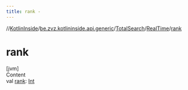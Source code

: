 ```yaml
---
title: rank -
---
```

//[KotlinInside](../../../index.md)/[be.zvz.kotlininside.api.generic](../../index.md)/[TotalSearch](../index.md)/[RealTime](index.md)/[rank](rank.md)



# rank  
[jvm]  
Content  
val [rank](rank.md): [Int](https://kotlinlang.org/api/latest/jvm/stdlib/kotlin/-int/index.html)  



